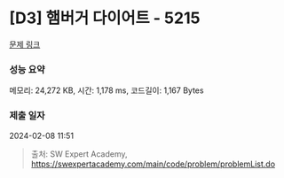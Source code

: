 # [D3] 햄버거 다이어트 - 5215 

[문제 링크](https://swexpertacademy.com/main/code/problem/problemDetail.do?contestProbId=AWT-lPB6dHUDFAVT) 

### 성능 요약

메모리: 24,272 KB, 시간: 1,178 ms, 코드길이: 1,167 Bytes

### 제출 일자

2024-02-08 11:51



> 출처: SW Expert Academy, https://swexpertacademy.com/main/code/problem/problemList.do